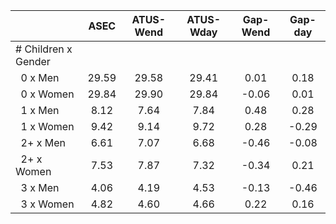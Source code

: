 
|                      |         ASEC |    ATUS-Wend |    ATUS-Wday |     Gap-Wend |      Gap-day |
| -------------------- | :----------: | :----------: | :----------: | :----------: | :----------: |
| # Children x Gender  |              |              |              |              |              |
| &nbsp;&nbsp;0 x Men  |        29.59 |        29.58 |        29.41 |         0.01 |         0.18 |
| &nbsp;&nbsp;0 x Women |        29.84 |        29.90 |        29.84 |        -0.06 |         0.01 |
| &nbsp;&nbsp;1 x Men  |         8.12 |         7.64 |         7.84 |         0.48 |         0.28 |
| &nbsp;&nbsp;1 x Women |         9.42 |         9.14 |         9.72 |         0.28 |        -0.29 |
| &nbsp;&nbsp;2+ x Men |         6.61 |         7.07 |         6.68 |        -0.46 |        -0.08 |
| &nbsp;&nbsp;2+ x Women |         7.53 |         7.87 |         7.32 |        -0.34 |         0.21 |
| &nbsp;&nbsp;3 x Men  |         4.06 |         4.19 |         4.53 |        -0.13 |        -0.46 |
| &nbsp;&nbsp;3 x Women |         4.82 |         4.60 |         4.66 |         0.22 |         0.16 |

